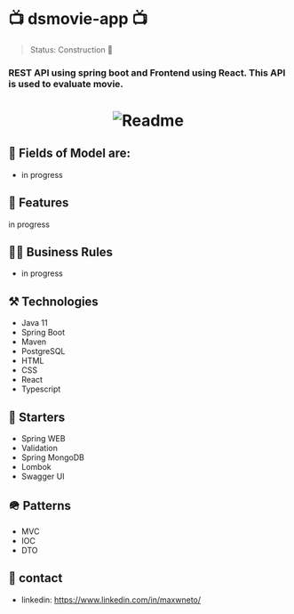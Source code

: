 # 📺 dsmovie-app 📺

> Status: Construction 🚧

### REST API using spring boot and Frontend using React. This API is used to evaluate movie.

<h1 align="center">
  <img alt="Readme" title="Readme" src="https://user-images.githubusercontent.com/87916631/168321279-ac1843ab-1961-4bbd-a769-ed43eb2afbb8.JPG"/>
</h1>

## 🔘 Fields of Model are:
+ in progress

## 📔 Features
in progress

## 🤝🏽 Business Rules
+ in progress

## ⚒️ Technologies
+ Java 11
+ Spring Boot
+ Maven
+ PostgreSQL
+ HTML
+ CSS
+ React
+ Typescript

## 🌱 Starters
+ Spring WEB
+ Validation
+ Spring MongoDB
+ Lombok
+ Swagger UI

## 🪖 Patterns
+ MVC
+ IOC
+ DTO

## 📲 contact
+ linkedin: https://www.linkedin.com/in/maxwneto/
